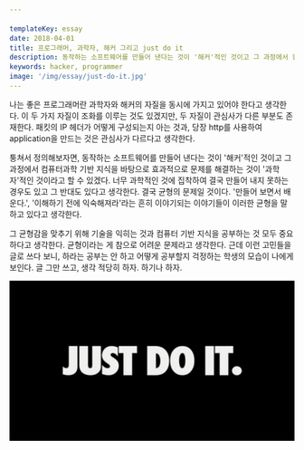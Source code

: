 ```yaml
---

templateKey: essay
date: 2018-04-01
title: 프로그래머, 과학자, 해커 그리고 just do it
description: 동작하는 소프트웨어를 만들어 낸다는 것이 '해커'적인 것이고 그 과정에서 컴퓨터과학 기반 지식을 바탕으로 효과적으로 문제를 해결하는 것이 '과학자'적인 것이라고 할 수 있겠다.
keywords: hacker, programmer
image: '/img/essay/just-do-it.jpg'
---
```


나는 좋은 프로그래머란 과학자와 해커의 자질을 동시에 가지고 있어야 한다고 생각한다. 이 두 가지 자질이 조화를 이루는 것도 있겠지만, 두 자질이 관심사가 다른 부분도 존재한다. 패킷의 IP 헤더가 어떻게 구성되는지 아는 것과, 당장 http를 사용하여 application을 만드는 것은 관심사가 다르다고 생각한다. 

퉁쳐서 정의해보자면, 동작하는 소프트웨어를 만들어 낸다는 것이 '해커'적인 것이고 그 과정에서 컴퓨터과학 기반 지식을 바탕으로 효과적으로 문제를 해결하는 것이 '과학자'적인 것이라고 할 수 있겠다. 너무 과학적인 것에 집착하여 결국 만들어 내지 못하는 경우도 있고 그 반대도 있다고 생각한다. 결국 균형의 문제일 것이다. '만들어 보면서 배운다.', '이해하기 전에 익숙해져라'라는 흔히 이야기되는 이야기들이 이러한 균형을 말하고 있다고 생각한다. 

그 균형감을 맞추기 위해 기술을 익히는 것과 컴퓨터 기반 지식을 공부하는 것 모두 중요하다고 생각한다. 균형이라는 게 참으로 어려운 문제라고 생각한다. 근데 이런 고민들을 글로 쓰다 보니, 하라는 공부는 안 하고 어떻게 공부할지 걱정하는 학생의 모습이 나에게 보인다. 글 그만 쓰고, 생각 적당히 하자. 하기나 하자.

<p align="center"><img src="/img/essay/just-do-it.jpg" alt="just-do-it"></p>